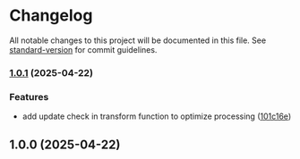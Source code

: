 # Changelog

All notable changes to this project will be documented in this file. See [standard-version](https://github.com/conventional-changelog/standard-version) for commit guidelines.

### [1.0.1](https://github.com/noyobo/oxc-import-transformer/compare/v1.0.0...v1.0.1) (2025-04-22)

### Features

- add update check in transform function to optimize processing ([101c16e](https://github.com/noyobo/oxc-import-transformer/commit/101c16e5d038f69ca894e3da464b367159ddb7b1))

## 1.0.0 (2025-04-22)
